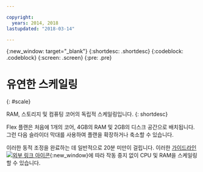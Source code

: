 ```yaml
---

copyright:
  years: 2014, 2018
lastupdated: "2018-03-14"

---
```


<!-- Attribute definitions --> 
{:new_window: target="_blank"}
{:shortdesc: .shortdesc}
{:codeblock: .codeblock}
{:screen: .screen}
{:pre: .pre}

# 유연한 스케일링
{: #scale}

RAM, 스토리지 및 컴퓨팅 코어의 독립적 스케일링입니다. 
{: shortdesc}

Flex 플랜은 처음에 1개의 코어, 4GB의 RAM 및 2GB의 디스크 공간으로 배치됩니다. 그런 다음 슬라이더 막대를 사용하여 플랜을 확장하거나 축소할 수 있습니다.

이러한 동적 조정을 완료하는 데 일반적으로 20분 미만이 걸립니다. 이러한 [가이드라인 ![외부 링크 아이콘](../../icons/launch-glyph.svg "외부 링크 아이콘")](https://developer.ibm.com/answers/questions/381931/how-can-i-scale-cpu-up-and-down-without-downtime-o.html){:new_window}에 따라 작동 중지 없이 CPU 및 RAM을 스케일링할 수 있습니다.
